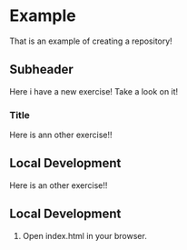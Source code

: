 # Example

That is an example of creating a repository!

## Subheader 

Here i have a new exercise! Take a look on it!

### Title 

Here is ann other exercise!!

## Local Development 

Here is an other exercise!!

## Local Development

1. Open index.html in your browser. 